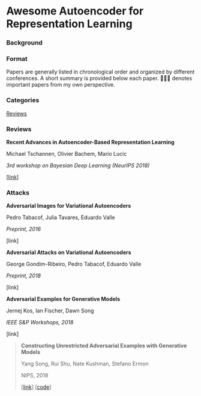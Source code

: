 # Awesome Autoencoder for Representation Learning



### Background





### Format

Papers are generally listed in chronological order and organized by different conferences. A short summary is provided below each paper. 🧑🏻‍🚀 denotes important papers from my own perspective.



### Categories

[Reviews](#Reviews)





### Reviews

**Recent Advances in Autoencoder-Based Representation Learning**

Michael Tschannen, Olivier Bachem, Mario Lucic

*3rd workshop on Bayesian Deep Learning (NeurIPS 2018)*

[[link](https://arxiv.org/abs/1812.05069)] 



### Attacks

**Adversarial Images for Variational Autoencoders**

Pedro Tabacof, Julia Tavares, Eduardo Valle

*Preprint, 2016*

[link]



**Adversarial Attacks on Variational Autoencoders**

George Gondim-Ribeiro, Pedro Tabacof, Eduardo Valle

*Preprint, 2018*

[link]



**Adversarial Examples for Generative Models**

Jernej Kos, Ian Fischer, Dawn Song

*IEEE S&P Workshops, 2018*

[link]





> **Constructing Unrestricted Adversarial Examples with Generative Models**
>
> Yang Song, Rui Shu, Nate Kushman, Stefano Ermon
>
> NIPS, 2018
>
> [[link](https://arxiv.org/abs/1805.07894)] [[code](https://github.com/ermongroup/generative_adversary)]






